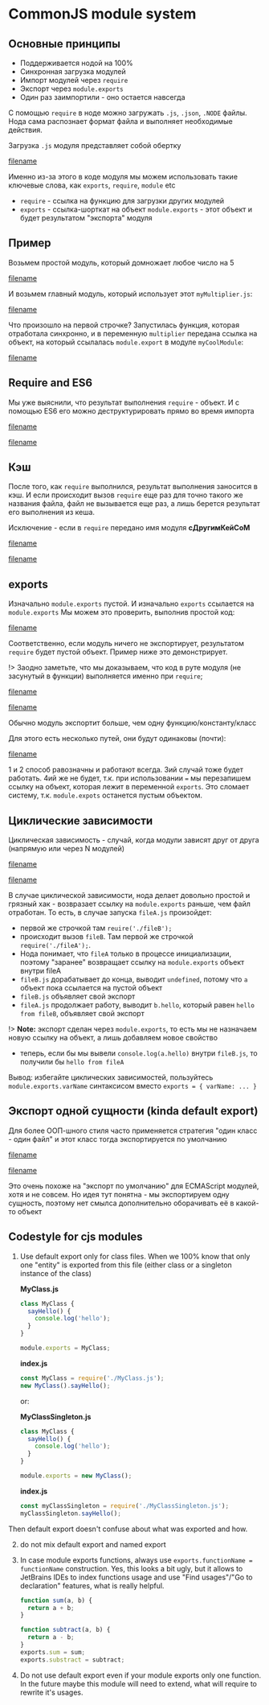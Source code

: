 # CommonJS module system

## Основные принципы

* Поддерживается нодой на 100%
* Синхронная загрузка модулей
* Импорт модулей через `require`
* Экспорт через `module.exports`
* Один раз заимпортили - оно остается навсегда


С помощью `require` в ноде можно загружать `.js`, `.json`, `.NODE` файлы. 
Нода сама распознает формат файла и выполняет необходимые действия.

Загрузка `.js` модуля представляет собой обертку 

[filename](CommonJS.js ':include :type=code :fragment=wrapForModule')

Именно из-за этого в коде модуля мы можем использовать такие ключевые слова, как `exports`, `require`, `module` etc

* `require` - ссылка на функцию для загрузки других модулей
* `exports` - ссылка-шорткат на объект `module.exports` - этот объект и будет результатом "экспорта" модуля

## Пример

Возьмем простой модуль, который домножает любое число на 5

[filename](code-examples/commonjs/multiplier/myMultiplier.js ':include :type=code')

И возьмем главный модуль, который использует этот `myMultiplier.js`:

[filename](code-examples/commonjs/multiplier/main.js ':include :type=code')

Что произошло на первой строчке? Запустилась функция, которая отработала синхронно, и в 
переменную `multiplier` передана ссылка на объект, на который ссылалась `module.export` в модуле `myCoolModule`:

[filename](code-examples/commonjs/multiplier/underTheHood.js ':include :type=code')

## Require and ES6

Мы уже выяснили, что результат выполнения `require` - объект. И с помощью ES6 его можно 
деструктурировать прямо во время импорта

[filename](code-examples/commonjs/require-es6/myModule.js ':include :type=code')

[filename](code-examples/commonjs/require-es6/main.js ':include :type=code')

## Кэш 

После того, как `require` выполнился, результат выполнения заносится в кэш. 
И если происходит вызов `require` еще раз для точно такого же названия файла,
файл не вызывается еще раз, а лишь берется результат его выполнения из кеша.

Исключение - если в `require` передано имя модуля **сДругимКейСоМ**

[filename](code-examples/commonjs/cache/myModule.js ':include :type=code')

[filename](code-examples/commonjs/cache/main.js ':include :type=code')

## exports

Изначально `module.exports` пустой. И изначально `exports` ссылается на `module.exports`
Мы можем это проверить, выполнив простой код:

[filename](CommonJS.js ':include :type=code :fragment=emptyModuleExports')

Соответственно, если модуль ничего не экспортирует, результатом `require` будет пустой объект.
Пример ниже это демонстрирует. 

!> Заодно заметьте, что мы доказываем, что код в руте модуля (не засунутый в функции) выполняется
именно при `require`;

[filename](code-examples/commonjs/simple-exports/myModule.js ':include :type=code')

[filename](code-examples/commonjs/simple-exports/main.js ':include :type=code')

Обычно модуль экспортит больше, чем одну функцию/константу/класс

Для этого есть несколько путей, они будут одинаковы (почти):

[filename](code-examples/commonjs/exports/fooBarModule.js ':include :type=code')

1 и 2 способ равозначны и работают всегда. 3ий случай тоже будет работать. 4ий же не будет,
т.к. при использовании `=` мы перезапишем ссылку на объект, которая лежит в переменной `exports`.
Это сломает систему, т.к. `module.expots` останется пустым объектом.

## Циклические зависимости

Циклическая зависимость - случай, когда модули зависят друг от друга (напрямую или через N модулей)

[filename](code-examples/commonjs/circular-dependencies/fileA.js ':include :type=code')

[filename](code-examples/commonjs/circular-dependencies/fileB.js ':include :type=code')

В случае циклической зависимости, нода делает довольно простой и грязный хак - возвразает ссылку
на `module.exports` раньше, чем файл отработан. То есть, в случае запуска `fileA.js` произойдет:

* первой же строчкой там `reuire('./fileB');`
* происходит вызов `fileB`. Там первой же строчкой `require('./fileA');`. 
* Нода понимает, что `fileA` только в процессе инициализации, поэтому "заранее" возвращает ссылку
    на `module.exports` объект внутри fileA
* `fileB.js` дорабатывает до конца, выводит `undefined`, потому что `a` объект пока ссылается на пустой объект
* `fileB.js` объявляет свой экспорт
* `fileA.js` продолжает работу, выводит `b.hello`, который равен `hello from fileB`, объявляет свой экспорт

!> **Note:** экспорт сделан через `module.exports`, то есть мы не назначаем новую ссылку на объект, а лишь добавляем новое свойство

* теперь, если бы мы вывели `console.log(a.hello)` внутри `fileB.js`, то получили бы `hello from fileA`

Вывод: избегайте циклических зависимостей, пользуйтесь `module.exports.varName` синтаксисом вместо `exports = { varName: ... }`

## Экспорт одной сущности (kinda default export)

Для более ООП-шного стиля часто применяется стратегия "один класс - один файл" и этот класс тогда экспортируется по умолчанию

[filename](code-examples/commonjs/one-instance-export/myClass.js ':include :type=code')

[filename](code-examples/commonjs/one-instance-export/main.js ':include :type=code')

Это очень похоже на "экспорт по умолчанию" для ECMAScript модулей, хотя и не совсем. 
Но идея тут понятна - мы экспортируем одну сущность, поэтому нет смылса дополнительно оборачивать её
в какой-то объект

## Codestyle for cjs modules

1. Use default export only for class files. When we 100% know that only one "entity" is exported from this file (either class or a singleton instance of the class)

    **MyClass.js**
    ```javascript
    class MyClass {
      sayHello() {
        console.log('hello');
      }
    }
    
    module.exports = MyClass;
    ```
    
    **index.js**
    ```javascript
    const MyClass = require('./MyClass.js');
    new MyClass().sayHello();
    ```
    or:
    
    **MyClassSingleton.js**
    ```javascript
    class MyClass {
      sayHello() {
        console.log('hello');
      }
    }
    
    module.exports = new MyClass();
    ```
    
    **index.js**
    ```javascript
    const myClassSingleton = require('./MyClassSingleton.js');
    myClassSingleton.sayHello();
    ```

Then default export doesn't confuse about what was exported and how.

2. do not mix default export and named export
3. In case module exports functions, always use `exports.functionName = functionName` construction. Yes,
this looks a bit ugly, but it allows to JetBrains IDEs to index functions usage and use "Find usages"/"Go to declaration"
features, what is really helpful.

    ```javascript
    function sum(a, b) {
      return a + b;
    }
    
    function subtract(a, b) {
      return a - b;
    }
    exports.sum = sum;
    exports.substract = subtract;
    ```

4. Do not use default export even if your module exports only one function. In the future maybe this module will need to extend,
what will require to rewrite it's usages.


